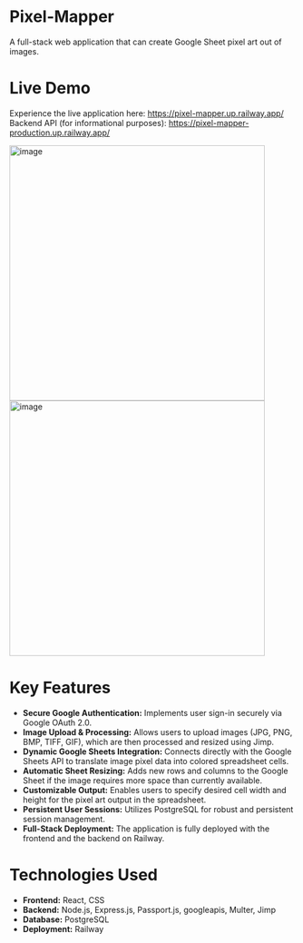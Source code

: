 # Pixel-Mapper

A full-stack web application that can create Google Sheet pixel art out of images.

# Live Demo

Experience the live application here: https://pixel-mapper.up.railway.app/  
Backend API (for informational purposes): https://pixel-mapper-production.up.railway.app/  

<img height="450" alt="image" src="https://github.com/user-attachments/assets/ef8570f3-de46-4358-99d9-d984af1f9d01" />

<img height="450" alt="image" src="https://github.com/user-attachments/assets/969e871e-2802-4ef9-a0b6-4d65c7584590" />

# Key Features

* **Secure Google Authentication:** Implements user sign-in securely via Google OAuth 2.0.
* **Image Upload & Processing:** Allows users to upload images (JPG, PNG, BMP, TIFF, GIF), which are then processed and resized using Jimp.
* **Dynamic Google Sheets Integration:** Connects directly with the Google Sheets API to translate image pixel data into colored spreadsheet cells.
* **Automatic Sheet Resizing:** Adds new rows and columns to the Google Sheet if the image requires more space than currently available.
* **Customizable Output:** Enables users to specify desired cell width and height for the pixel art output in the spreadsheet.
* **Persistent User Sessions:** Utilizes PostgreSQL for robust and persistent session management.
* **Full-Stack Deployment:** The application is fully deployed with the frontend and the backend on Railway.

# Technologies Used
* **Frontend:** React, CSS
* **Backend:** Node.js, Express.js, Passport.js, googleapis, Multer, Jimp
* **Database:** PostgreSQL
* **Deployment:** Railway

